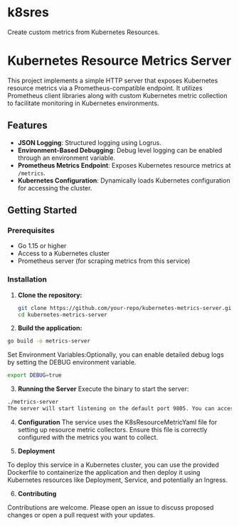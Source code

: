 # k8sres
Create custom metrics from Kubernetes Resources.
# Kubernetes Resource Metrics Server

This project implements a simple HTTP server that exposes Kubernetes resource metrics via a Prometheus-compatible endpoint. It utilizes Prometheus client libraries along with custom Kubernetes metric collection to facilitate monitoring in Kubernetes environments.

## Features

- **JSON Logging**: Structured logging using Logrus.
- **Environment-Based Debugging**: Debug level logging can be enabled through an environment variable.
- **Prometheus Metrics Endpoint**: Exposes Kubernetes resource metrics at `/metrics`.
- **Kubernetes Configuration**: Dynamically loads Kubernetes configuration for accessing the cluster.

## Getting Started

### Prerequisites

- Go 1.15 or higher
- Access to a Kubernetes cluster
- Prometheus server (for scraping metrics from this service)

### Installation

1. **Clone the repository:**

   ```bash
   git clone https://github.com/your-repo/kubernetes-metrics-server.git
   cd kubernetes-metrics-server
   ```
2. **Build the application:**
```bash
go build -o metrics-server
```
Set Environment Variables:Optionally, you can enable detailed debug logs by setting the DEBUG environment variable.

```bash
export DEBUG=true
```

3. **Running the Server**
Execute the binary to start the server:

```bash
./metrics-server
The server will start listening on the default port 9805. You can access the metrics at http://localhost:9805/metrics.
```

4. **Configuration**
The service uses the K8sResourceMetricYaml file for setting up resource metric collectors. Ensure this file is correctly configured with the metrics you want to collect.

5. **Deployment**

To deploy this service in a Kubernetes cluster, you can use the provided Dockerfile to containerize the application and then deploy it using Kubernetes resources like Deployment, Service, and potentially an Ingress.

6. **Contributing**

Contributions are welcome. Please open an issue to discuss proposed changes or open a pull request with your updates.

